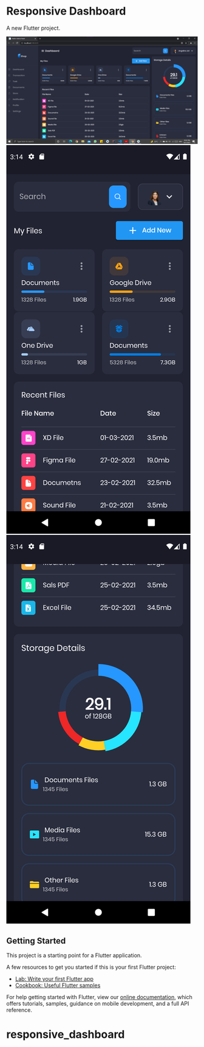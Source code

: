 # Responsive Dashboard

A new Flutter project.

![Desktop](https://github.com/Mohammed187/responsive_dashboard/blob/Mohammed187-patch-1/Screenshot%202021-10-07%20230326.png)
![Nobile 1](https://github.com/Mohammed187/responsive_dashboard/blob/Mohammed187-patch-1/Screenshot_1633632245.png)
![M2bile 2](https://github.com/Mohammed187/responsive_dashboard/blob/Mohammed187-patch-1/Screenshot_1633632252.png)


## Getting Started

This project is a starting point for a Flutter application.

A few resources to get you started if this is your first Flutter project:

- [Lab: Write your first Flutter app](https://flutter.dev/docs/get-started/codelab)
- [Cookbook: Useful Flutter samples](https://flutter.dev/docs/cookbook)

For help getting started with Flutter, view our
[online documentation](https://flutter.dev/docs), which offers tutorials,
samples, guidance on mobile development, and a full API reference.
# responsive_dashboard

